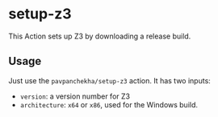 setup-z3
========

This Action sets up Z3 by downloading a release build.

Usage
-----

Just use the `pavpanchekha/setup-z3` action. It has two inputs:

- `version`: a version number for Z3
- `architecture`: `x64` or `x86`, used for the Windows build.
